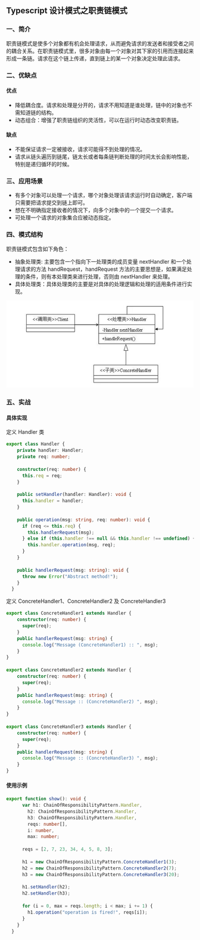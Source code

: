 ## Typescript 设计模式之职责链模式

### 一、简介

职责链模式是使多个对象都有机会处理请求，从而避免请求的发送者和接受者之间的耦合关系。在职责链模式里，很多对象由每一个对象对其下家的引用而连接起来形成一条链。请求在这个链上传递，直到链上的某一个对象决定处理此请求。

### 二、优缺点

#### 优点

- 降低耦合度。请求和处理是分开的，请求不用知道是谁处理，链中的对象也不需知道链的结构。
- 动态组合：增强了职责链组织的灵活性，可以在运行时动态改变职责链。

#### 缺点

- 不能保证请求一定被接收，请求可能得不到处理的情况。
- 请求从链头遍历到链尾，链太长或者每条链判断处理的时间太长会影响性能，特别是递归循环的时候。

### 三、应用场景

- 有多个对象可以处理一个请求，哪个对象处理该请求运行时自动确定，客户端只需要把请求提交到链上即可。
- 想在不明确指定接收者的情况下，向多个对象中的一个提交一个请求。
- 可处理一个请求的对象集合应被动态指定。

### 四、模式结构

职责链模式包含如下角色：

* 抽象处理类: 主要包含一个指向下一处理类的成员变量 nextHandler 和一个处理请求的方法 handRequest，handRequest 方法的主要思想是，如果满足处理的条件，则有本处理类来进行处理，否则由 nextHandler 来处理。
* 具体处理类：具体处理类的主要是对具体的处理逻辑和处理的适用条件进行实现。

![chain-of-responsibility](chain-of-responsibility.png)

### 五、实战

#### 具体实现

定义 Handler 类

```typescript
export class Handler {
    private handler: Handler;
    private req: number;

    constructor(req: number) {
      this.req = req;
    }

    public setHandler(handler: Handler): void {
      this.handler = handler;
    }

    public operation(msg: string, req: number): void {
      if (req <= this.req) {
        this.handlerRequest(msg);
      } else if (this.handler !== null && this.handler !== undefined) {
        this.handler.operation(msg, req);
      }
    }

    public handlerRequest(msg: string): void {
      throw new Error("Abstract method!");
    }
  }
```

定义 ConcreteHandler1、ConcreteHandler2 及 ConcreteHandler3

```typescript
export class ConcreteHandler1 extends Handler {
    constructor(req: number) {
      super(req);
    }
    public handlerRequest(msg: string) {
      console.log("Message (ConcreteHandler1) :: ", msg);
    }
}

export class ConcreteHandler2 extends Handler {
    constructor(req: number) {
      super(req);
    }
    public handlerRequest(msg: string) {
      console.log("Message :: (ConcreteHandler2) ", msg);
    }
}

export class ConcreteHandler3 extends Handler {
    constructor(req: number) {
      super(req);
    }
    public handlerRequest(msg: string) {
      console.log("Message :: (ConcreteHandler3) ", msg);
    }
}
```

#### 使用示例

```typescript
export function show(): void {
      var h1: ChainOfResponsibilityPattern.Handler,
        h2: ChainOfResponsibilityPattern.Handler,
        h3: ChainOfResponsibilityPattern.Handler,
        reqs: number[],
        i: number,
        max: number;

      reqs = [2, 7, 23, 34, 4, 5, 8, 3];

      h1 = new ChainOfResponsibilityPattern.ConcreteHandler1(3);
      h2 = new ChainOfResponsibilityPattern.ConcreteHandler2(7);
      h3 = new ChainOfResponsibilityPattern.ConcreteHandler3(20);

      h1.setHandler(h2);
      h2.setHandler(h3);

      for (i = 0, max = reqs.length; i < max; i += 1) {
        h1.operation("operation is fired!", reqs[i]);
      }
    }
  }
```

